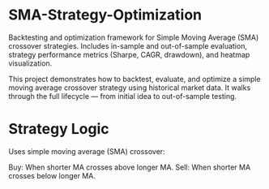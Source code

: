 # SMA-Strategy-Optimization
Backtesting and optimization framework for Simple Moving Average (SMA) crossover strategies. Includes in-sample and out-of-sample evaluation, strategy performance metrics (Sharpe, CAGR, drawdown), and heatmap visualization.

This project demonstrates how to backtest, evaluate, and optimize a simple moving average crossover strategy using historical market data. It walks through the full lifecycle — from initial idea to out-of-sample testing.

# Strategy Logic
Uses simple moving average (SMA) crossover:

  Buy: When shorter MA crosses above longer MA.
  Sell: When shorter MA crosses below longer MA.
